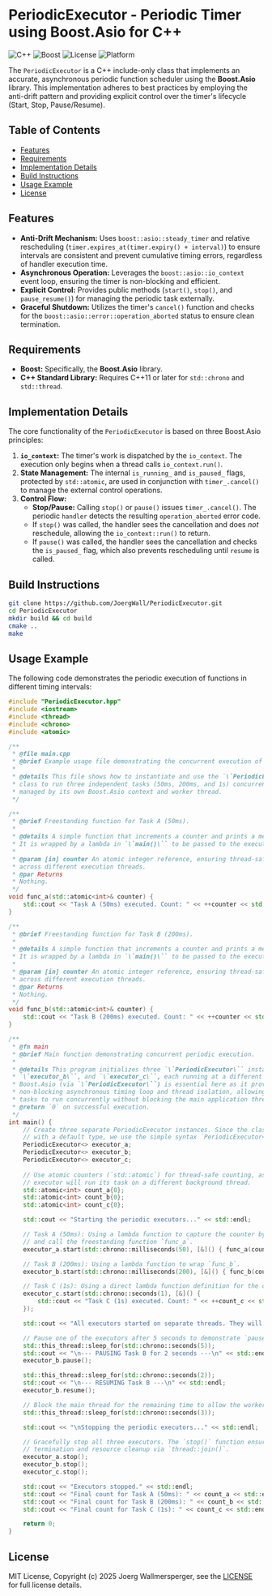 # PeriodicExecutor - Periodic Timer using Boost.Asio for C++

![C++](https://img.shields.io/badge/C%2B%2B-11%2F14%2F17-blue.svg)
![Boost](https://img.shields.io/badge/Boost-1.70%2B-orange.svg)
![License](https://img.shields.io/badge/license-MIT-green.svg)
![Platform](https://img.shields.io/badge/platform-Linux%20%7C%20macOS%20%7C%20Windows-lightgrey.svg)

The `PeriodicExecutor` is a C++ include-only class that implements an accurate, asynchronous periodic function scheduler using the **Boost.Asio** library. This implementation adheres to best practices by employing the anti-drift pattern and providing explicit control over the timer's lifecycle (Start, Stop, Pause/Resume).

## Table of Contents

- [Features](#features)
- [Requirements](#requirements)
- [Implementation Details](#implementation-details)
- [Build Instructions](#build-instructions)
- [Usage Example](#usage-example)
- [License](#license)

## Features

- **Anti-Drift Mechanism:** Uses `boost::asio::steady_timer` and relative rescheduling (`timer.expires_at(timer.expiry() + interval)`) to ensure intervals are consistent and prevent cumulative timing errors, regardless of handler execution time.
- **Asynchronous Operation:** Leverages the `boost::asio::io_context` event loop, ensuring the timer is non-blocking and efficient.
- **Explicit Control:** Provides public methods (`start()`, `stop()`, and `pause_resume()`) for managing the periodic task externally.
- **Graceful Shutdown:** Utilizes the timer's `cancel()` function and checks for the `boost::asio::error::operation_aborted` status to ensure clean termination.

## Requirements

- **Boost:** Specifically, the **Boost.Asio** library.
- **C++ Standard Library:** Requires C++11 or later for `std::chrono` and `std::thread`.

## Implementation Details

The core functionality of the `PeriodicExecutor` is based on three Boost.Asio principles:

1. **`io_context`:** The timer's work is dispatched by the `io_context`. The execution only begins when a thread calls `io_context.run()`.
2. **State Management:** The internal `is_running_` and `is_paused_` flags, protected by `std::atomic`, are used in conjunction with `timer_.cancel()` to manage the external control operations.
3. **Control Flow:**
      - **Stop/Pause:** Calling `stop()` or `pause()` issues `timer_.cancel()`. The periodic `handler` detects the resulting `operation_aborted` error code.
      - If `stop()` was called, the handler sees the cancellation and does *not* reschedule, allowing the `io_context::run()` to return.
      - If `pause()` was called, the handler sees the cancellation and checks the `is_paused_` flag, which also prevents rescheduling until `resume` is called.

## Build Instructions

```bash
git clone https://github.com/JoergWall/PeriodicExecutor.git
cd PeriodicExecutor
mkdir build && cd build
cmake ..
make 

```

## Usage Example

The following code demonstrates the periodic execution of functions in different timing intervals:

```cpp
#include "PeriodicExecutor.hpp"
#include <iostream>
#include <thread>
#include <chrono>
#include <atomic>

/**
 * @file main.cpp
 * @brief Example usage file demonstrating the concurrent execution of periodic tasks.
 *
 * @details This file shows how to instantiate and use the `\`PeriodicExecutor\``
 * class to run three independent tasks (50ms, 200ms, and 1s) concurrently, each
 * managed by its own Boost.Asio context and worker thread.
 */

/**
 * @brief Freestanding function for Task A (50ms).
 *
 * @details A simple function that increments a counter and prints a message.
 * It is wrapped by a lambda in `\`main()\`` to be passed to the executor.
 *
 * @param [in] counter An atomic integer reference, ensuring thread-safe access
 * across different execution threads.
 * @par Returns
 * Nothing.
 */
void func_a(std::atomic<int>& counter) {
    std::cout << "Task A (50ms) executed. Count: " << ++counter << std::endl;
}

/**
 * @brief Freestanding function for Task B (200ms).
 *
 * @details A simple function that increments a counter and prints a message.
 * It is wrapped by a lambda in `\`main()\`` to be passed to the executor.
 *
 * @param [in] counter An atomic integer reference, ensuring thread-safe access
 * across different execution threads.
 * @par Returns
 * Nothing.
 */
void func_b(std::atomic<int>& counter) {
    std::cout << "Task B (200ms) executed. Count: " << ++counter << std::endl;
}

/**
 * @fn main
 * @brief Main function demonstrating concurrent periodic execution.
 *
 * @details This program initializes three `\`PeriodicExecutor\`` instances: `\`executor_a\``,
 * `\`executor_b\``, and `\`executor_c\``, each running at a different frequency.
 * Boost.Asio (via `\`PeriodicExecutor\``) is essential here as it provides the
 * non-blocking asynchronous timing loop and thread isolation, allowing all three
 * tasks to run concurrently without blocking the main application thread.
 * @return `0` on successful execution.
 */
int main() {
    // Create three separate PeriodicExecutor instances. Since the class is templated
    // with a default type, we use the simple syntax `PeriodicExecutor<>`.
    PeriodicExecutor<> executor_a;
    PeriodicExecutor<> executor_b;
    PeriodicExecutor<> executor_c;
    
    // Use atomic counters (`std::atomic`) for thread-safe counting, as each
    // executor will run its task on a different background thread.
    std::atomic<int> count_a{0};
    std::atomic<int> count_b{0};
    std::atomic<int> count_c{0};

    std::cout << "Starting the periodic executors..." << std::endl;

    // Task A (50ms): Using a lambda function to capture the counter by reference
    // and call the freestanding function `func_a`.
    executor_a.start(std::chrono::milliseconds(50), [&]() { func_a(count_a); });

    // Task B (200ms): Using a lambda function to wrap `func_b`.
    executor_b.start(std::chrono::milliseconds(200), [&]() { func_b(count_b); });

    // Task C (1s): Using a direct lambda function definition for the callback.
    executor_c.start(std::chrono::seconds(1), [&]() { 
        std::cout << "Task C (1s) executed. Count: " << ++count_c << std::endl; 
    });

    std::cout << "All executors started on separate threads. They will run for 10 seconds." << std::endl;

    // Pause one of the executors after 5 seconds to demonstrate `pause()`/`resume()`.
    std::this_thread::sleep_for(std::chrono::seconds(5));
    std::cout << "\n--- PAUSING Task B for 2 seconds ---\n" << std::endl;
    executor_b.pause();

    std::this_thread::sleep_for(std::chrono::seconds(2));
    std::cout << "\n--- RESUMING Task B ---\n" << std::endl;
    executor_b.resume();

    // Block the main thread for the remaining time to allow the worker threads to run.
    std::this_thread::sleep_for(std::chrono::seconds(3));

    std::cout << "\nStopping the periodic executors..." << std::endl;

    // Gracefully stop all three executors. The `stop()` function ensures safe
    // termination and resource cleanup via `thread::join()`.
    executor_a.stop();
    executor_b.stop();
    executor_c.stop();

    std::cout << "Executors stopped." << std::endl;
    std::cout << "Final count for Task A (50ms): " << count_a << std::endl;
    std::cout << "Final count for Task B (200ms): " << count_b << std::endl;
    std::cout << "Final count for Task C (1s): " << count_c << std::endl;

    return 0;
}
```

## License

MIT License, Copyright (c) 2025 Joerg Wallmersperger, see the [LICENSE](LICENSE) for full license details.

